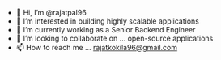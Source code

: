 - 👋 Hi, I’m @rajatpal96
- 👀 I’m interested in building highly scalable applications
- 🌱 I’m currently working as a Senior Backend Engineer 
- 💞️ I’m looking to collaborate on ... open-source applications
- 📫 How to reach me ... rajatkokila96@gmail.com

<!---
rajatpal96/rajatpal96 is a ✨ special ✨ repository because its `README.md` (this file) appears on your GitHub profile.
You can click the Preview link to take a look at your changes.
--->
